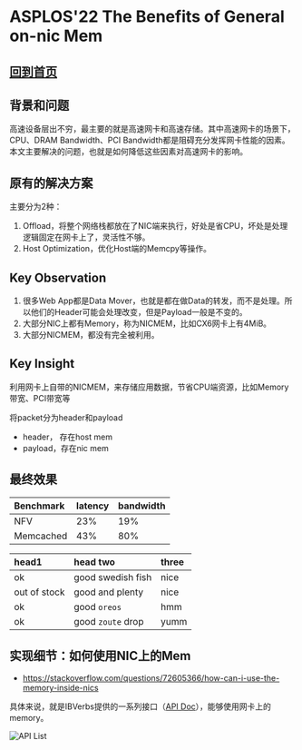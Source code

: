 # ASPLOS'22 The Benefits of General on-nic Mem

## [回到首页](/)

## 背景和问题

高速设备层出不穷，最主要的就是高速网卡和高速存储。其中高速网卡的场景下，CPU、DRAM Bandwidth、PCI Bandwidth都是阻碍充分发挥网卡性能的因素。本文主要解决的问题，也就是如何降低这些因素对高速网卡的影响。

## 原有的解决方案

主要分为2种：
1. Offload，将整个网络栈都放在了NIC端来执行，好处是省CPU，坏处是处理逻辑固定在网卡上了，灵活性不够。
2. Host Optimization，优化Host端的Memcpy等操作。

## Key Observation

1. 很多Web App都是Data Mover，也就是都在做Data的转发，而不是处理。所以他们的Header可能会处理改变，但是Payload一般是不变的。
2. 大部分NIC上都有Memory，称为NICMEM，比如CX6网卡上有4MiB。
3. 大部分NICMEM，都没有完全被利用。

## Key Insight

利用网卡上自带的NICMEM，来存储应用数据，节省CPU端资源，比如Memory带宽、PCI带宽等

将packet分为header和payload
- header， 存在host mem
- payload，存在nic mem


## 最终效果


| Benchmark | latency | bandwidth |
|:---|:---|:---|
| NFV | 23% | 19% |
| Memcached | 43% | 80% |


| head1        | head two          | three |
|:-------------|:------------------|:------|
| ok           | good swedish fish | nice  |
| out of stock | good and plenty   | nice  |
| ok           | good `oreos`      | hmm   |
| ok           | good `zoute` drop | yumm  |



## 实现细节：如何使用NIC上的Mem
- https://stackoverflow.com/questions/72605366/how-can-i-use-the-memory-inside-nics

具体来说，就是IBVerbs提供的一系列接口（[API Doc](https://docs.nvidia.com/networking/display/OFEDv502180/Programming#Programming-DeviceMemoryProgramming)），能够使用网卡上的memory。

![API List](../img/nicmem-driver-api.png)